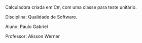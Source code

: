 Calculadora criada em C#, com uma classe para teste unitário.


Disciplina: Qualidade de Software. 

Aluno: Paulo Gabriel

Professor: Alisson Werner
